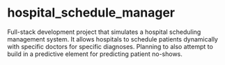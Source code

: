 # hospital_schedule_manager
Full-stack development project that simulates a hospital scheduling management system. It allows hospitals to schedule patients dynamically with specific doctors for specific diagnoses. Planning to also attempt to build in a predictive element for predicting patient no-shows.  

